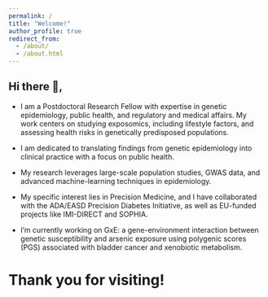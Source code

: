 ```yaml
---
permalink: /
title: "Welcome!"
author_profile: true
redirect_from: 
  - /about/
  - /about.html
---
```


## Hi there 👋,

* I am a Postdoctoral Research Fellow with expertise in genetic epidemiology, public health, and regulatory and medical affairs.
My work centers on studying exposomics, including lifestyle factors, and assessing health risks in genetically predisposed populations.

* I am dedicated to translating findings from genetic epidemiology into clinical practice with a focus on public health.

* My research leverages large-scale population studies, GWAS data, and advanced machine-learning techniques in epidemiology.

* My specific interest lies in Precision Medicine, and I have collaborated with the ADA/EASD Precision Diabetes Initiative, as well as EU-funded projects like IMI-DIRECT and SOPHIA. 

* I’m currently working on GxE: a gene-environment interaction between genetic susceptibility and arsenic exposure using polygenic scores (PGS) associated with bladder cancer and xenobiotic metabolism.

# Thank you for visiting!
